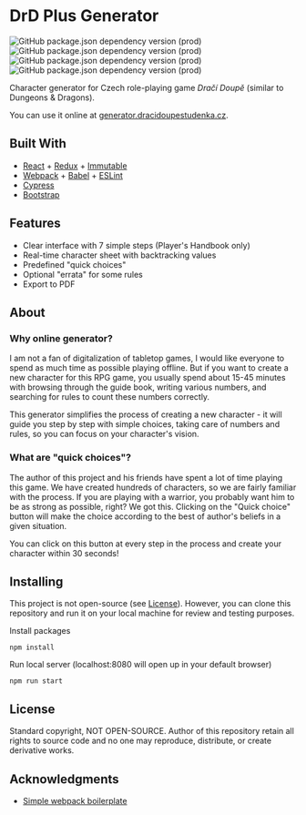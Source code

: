 # DrD Plus Generator

![GitHub package.json dependency version (prod)](https://img.shields.io/github/package-json/dependency-version/BobesCZ/drd-plus-generator/webpack)
![GitHub package.json dependency version (prod)](https://img.shields.io/github/package-json/dependency-version/BobesCZ/drd-plus-generator/react)
![GitHub package.json dependency version (prod)](https://img.shields.io/github/package-json/dependency-version/BobesCZ/drd-plus-generator/redux)
![GitHub package.json dependency version (prod)](https://img.shields.io/github/package-json/dependency-version/BobesCZ/drd-plus-generator/immutable)

Character generator for Czech role-playing game *Dračí Doupě* (similar to Dungeons & Dragons).

You can use it online at [generator.dracidoupestudenka.cz](http://generator.dracidoupestudenka.cz).

## Built With

* [React](https://reactjs.org/) + [Redux](https://redux.js.org/) + [Immutable](https://immutable-js.github.io/immutable-js/)
* [Webpack](https://webpack.js.org/) + [Babel](https://babeljs.io/) + [ESLint](https://eslint.org/)
* [Cypress](https://www.cypress.io/)
* [Bootstrap](https://getbootstrap.com/)

## Features

* Clear interface with 7 simple steps (Player's Handbook only)
* Real-time character sheet with backtracking values
* Predefined "quick choices"
* Optional "errata" for some rules
* Export to PDF

## About

### Why online generator?

I am not a fan of digitalization of tabletop games, I would like everyone to spend as much time as possible playing offline. But if you want to create a new character for this RPG game, you usually spend about 15-45 minutes with browsing through the guide book, writing various numbers, and searching for rules to count these numbers correctly.

This generator simplifies the process of creating a new character - it will guide you step by step with simple choices, taking care of numbers and rules, so you can focus on your character's vision.

### What are "quick choices"?

The author of this project and his friends have spent a lot of time playing this game. We have created hundreds of characters, so we are fairly familiar with the process. If you are playing with a warrior, you probably want him to be as strong as possible, right? We got this. Clicking on the "Quick choice" button will make the choice according to the best of author's beliefs in a given situation.

You can click on this button at every step in the process and create your character within  30 seconds!

## Installing

This project is not open-source (see [License](#License)). However, you can clone this repository and run it on your local machine for review and testing purposes.

Install packages

```
npm install
```

Run local server (localhost:8080 will open up in your default browser)

```
npm run start
```

## License

Standard copyright, NOT OPEN-SOURCE. Author of this repository retain all rights to source code and no one may reproduce, distribute, or create derivative works.

## Acknowledgments

* [Simple webpack boilerplate](https://github.com/pinglinh/simple_webpack_boilerplate/)
